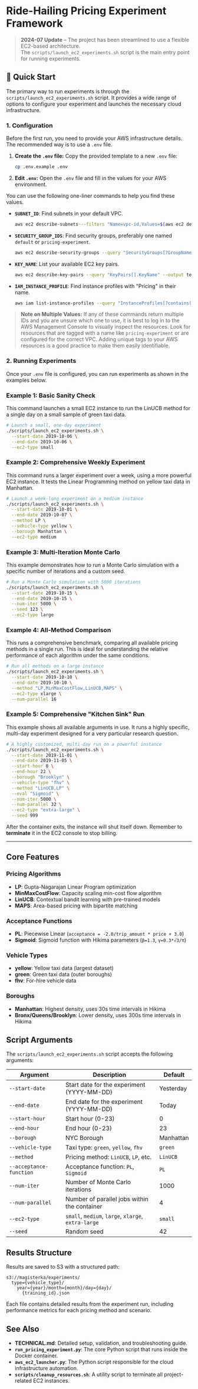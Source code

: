 # Ride-Hailing Pricing Experiment Framework

> **2024-07 Update** – The project has been streamlined to use a flexible EC2-based architecture.  
> The `scripts/launch_ec2_experiments.sh` script is the main entry point for running experiments.

## 🚀 Quick Start

The primary way to run experiments is through the `scripts/launch_ec2_experiments.sh` script. It provides a wide range of options to configure your experiment and launches the necessary cloud infrastructure.

### 1. Configuration

Before the first run, you need to provide your AWS infrastructure details. The recommended way is to use a `.env` file.

1.  **Create the `.env` file:** Copy the provided template to a new `.env` file:
    ```bash
    cp .env.example .env
    ```
2.  **Edit `.env`:** Open the `.env` file and fill in the values for your AWS environment.

You can use the following one-liner commands to help you find these values.

- **`SUBNET_ID`**: Find subnets in your default VPC.
  ```sh
  aws ec2 describe-subnets --filters "Name=vpc-id,Values=$(aws ec2 describe-vpcs --filters "Name=isDefault,Values=true" --query "Vpcs[0].VpcId" --output text)" --query "Subnets[].SubnetId" --output text
  ```
- **`SECURITY_GROUP_IDS`**: Find security groups, preferably one named `default` or `pricing-experiment`.
  ```sh
  aws ec2 describe-security-groups --query "SecurityGroups[?GroupName=='default' || contains(GroupName, 'pricing')].GroupId" --output text
  ```
- **`KEY_NAME`**: List your available EC2 key pairs.
  ```sh
  aws ec2 describe-key-pairs --query "KeyPairs[].KeyName" --output text
  ```
- **`IAM_INSTANCE_PROFILE`**: Find instance profiles with "Pricing" in their name.
  ```sh
  aws iam list-instance-profiles --query "InstanceProfiles[?contains(InstanceProfileName, 'Pricing')].InstanceProfileName" --output text
  ```

> **Note on Multiple Values:** If any of these commands return multiple IDs and you are unsure which one to use, it is best to log in to the AWS Management Console to visually inspect the resources. Look for resources that are tagged with a name like `pricing-experiment` or are configured for the correct VPC. Adding unique tags to your AWS resources is a good practice to make them easily identifiable.

### 2. Running Experiments

Once your `.env` file is configured, you can run experiments as shown in the examples below.

### Example 1: Basic Sanity Check

This command launches a small EC2 instance to run the LinUCB method for a single day on a small sample of green taxi data.

```bash
# Launch a small, one-day experiment
./scripts/launch_ec2_experiments.sh \
  --start-date 2019-10-06 \
  --end-date 2019-10-06 \
  --ec2-type small
```

### Example 2: Comprehensive Weekly Experiment

This command runs a larger experiment over a week, using a more powerful EC2 instance. It tests the Linear Programming method on yellow taxi data in Manhattan.

```bash
# Launch a week-long experiment on a medium instance
./scripts/launch_ec2_experiments.sh \
  --start-date 2019-10-01 \
  --end-date 2019-10-07 \
  --method LP \
  --vehicle-type yellow \
  --borough Manhattan \
  --ec2-type medium
```

### Example 3: Multi-Iteration Monte Carlo

This example demonstrates how to run a Monte Carlo simulation with a specific number of iterations and a custom seed.

```bash
# Run a Monte Carlo simulation with 5000 iterations
./scripts/launch_ec2_experiments.sh \
  --start-date 2019-10-15 \
  --end-date 2019-10-15 \
  --num-iter 5000 \
  --seed 123 \
  --ec2-type large
```

### Example 4: All-Method Comparison

This runs a comprehensive benchmark, comparing all available pricing methods in a single run. This is ideal for understanding the relative performance of each algorithm under the same conditions.

```bash
# Run all methods on a large instance
./scripts/launch_ec2_experiments.sh \
  --start-date 2019-10-10 \
  --end-date 2019-10-10 \
  --method "LP,MinMaxCostFlow,LinUCB,MAPS" \
  --ec2-type xlarge \
  --num-parallel 16
```

### Example 5: Comprehensive "Kitchen Sink" Run

This example shows all available arguments in use. It runs a highly specific, multi-day experiment designed for a very particular research question.

```bash
# A highly customized, multi-day run on a powerful instance
./scripts/launch_ec2_experiments.sh \
  --start-date 2019-11-01 \
  --end-date 2019-11-05 \
  --start-hour 8 \
  --end-hour 22 \
  --borough "Brooklyn" \
  --vehicle-type "fhv" \
  --method "LinUCB,LP" \
  --eval "Sigmoid" \
  --num-iter 5000 \
  --num-parallel 32 \
  --ec2-type "extra-large" \
  --seed 999
```

After the container exits, the instance will shut itself down. Remember to **terminate** it in the EC2 console to stop billing.

---

## Core Features

### **Pricing Algorithms**
- **LP**: Gupta-Nagarajan Linear Program optimization
- **MinMaxCostFlow**: Capacity scaling min-cost flow algorithm  
- **LinUCB**: Contextual bandit learning with pre-trained models
- **MAPS**: Area-based pricing with bipartite matching

### **Acceptance Functions**
- **PL**: Piecewise Linear (`acceptance = -2.0/trip_amount * price + 3.0`)
- **Sigmoid**: Sigmoid function with Hikima parameters (`β=1.3`, `γ=0.3*√3/π`)

### **Vehicle Types**
- **yellow**: Yellow taxi data (largest dataset)
- **green**: Green taxi data (outer boroughs)
- **fhv**: For-hire vehicle data

### **Boroughs**
- **Manhattan**: Highest density, uses 30s time intervals in Hikima
- **Bronx/Queens/Brooklyn**: Lower density, uses 300s time intervals in Hikima

## Script Arguments

The `scripts/launch_ec2_experiments.sh` script accepts the following arguments:

| Argument                | Description                                                 | Default      |
|-------------------------|-------------------------------------------------------------|--------------|
| `--start-date`          | Start date for the experiment (YYYY-MM-DD)                  | Yesterday    |
| `--end-date`            | End date for the experiment (YYYY-MM-DD)                    | Today        |
| `--start-hour`          | Start hour (0-23)                                           | 0            |
| `--end-hour`            | End hour (0-23)                                             | 23           |
| `--borough`             | NYC Borough                                                 | Manhattan    |
| `--vehicle-type`        | Taxi type: `green`, `yellow`, `fhv`                           | `green`      |
| `--method`              | Pricing method: `LinUCB`, `LP`, etc.                          | `LinUCB`     |
| `--acceptance-function` | Acceptance function: `PL`, `Sigmoid`                        | `PL`         |
| `--num-iter`            | Number of Monte Carlo iterations                            | 1000         |
| `--num-parallel`        | Number of parallel jobs within the container                | 4            |
| `--ec2-type`            | `small`, `medium`, `large`, `xlarge`, `extra-large`           | `small`      |
| `--seed`                | Random seed                                                 | 42           |

## Results Structure

Results are saved to S3 with a structured path:
```
s3://magisterka/experiments/
  type={vehicle_type}/
    year={year}/month={month}/day={day}/
      {training_id}.json
```

Each file contains detailed results from the experiment run, including performance metrics for each pricing method and scenario.

## See Also

- **TECHNICAL.md**: Detailed setup, validation, and troubleshooting guide.
- **`run_pricing_experiment.py`**: The core Python script that runs inside the Docker container.
- **`aws_ec2_launcher.py`**: The Python script responsible for the cloud infrastructure automation.
- **`scripts/cleanup_resources.sh`**: A utility script to terminate all project-related EC2 instances. 